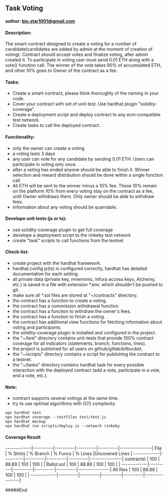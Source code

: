 ## Task Voting
#### author: bio.star1001@gmail.com

#### Description:
The smart-contract designed to create a voting for a number of candidate(candidates are added by admin at the moment of creation of voting). Contract should accept votes and finalize voting, after admin created it. To participate in voting user must send 0.01 ETH along with a vote() function call. The winner of the vote takes 90% of accumulated ETH, and other 10% goes to Owner of the contract as a fee.

#### Tasks:
- Create a smart-contract, please think thoroughly of the naming in your code.
- Cover your contract with set of unit-test. Use hardhat plugin "solidity-coverage".
- Create a deployment script and deploy contract to any evm-compatible test network.
- Create tasks to call the deployed contract.

#### Functionality:
- only the owner can create a voting
- a voting lasts 3 days
- any user can vote for any candidate by sending 0.01 ETH. Users can participate in voting only once.
- after a voting has ended anyone should be able to finish it. Winner selection and reward distribution should be done within a single function call.
- All ETH will be sent to the winner minus a 10% fee. These 10% remain on the platform
10% from every voting stay on the contract as a fee, until Owner withdraws them. Only owner should be able to withdraw fees.
- information about any voting should be quarriable.

#### Develope unit tests (js or ts):
- use solidity-coverage plugin to get full coverage
- develope a deployment script to the rinkeby test network
- create "task" scripts to call functions from the testnet

#### Check-list:
- create project with the hardhat framework.
- hardhat.config.js(ts) is configured correctly, hardhat has detailed documentation for each setting.
- all private data (private key, mnemonic, Infura access keys, Alchemy, etc.) is saved in a file with extension *.env, which shouldn't be pushed to git.
- make sure all *.sol files are stored at "~/contracts" directory.
- the contract has a function to create a voting.
- the contract has a commission withdrawal function.
- the contract has a function to withdraw the owner's fees.
- the contract has a function to finish a voting.
- the contract has additional view functions for fetching information about voting and participants.
- the solidity-coverage plugin is installed and configured in the project.
- the "~/test" directory contains unit-tests that provide 100% contract coverage for all indicators (statements, branch, functions, lines).
- the project is published for all users on github/gitlab/bitbucket.
- the "~/scripts" directory contains a script for publishing the contract to a testnet.
- the "~/tasks" directory contains hardhat task for every possible interaction with the deployed contract (add a vote, participate in a vote, end a vote, etc.).

#### Note:
- contract supports several votings at the same time.
- try to use optimal algorithms with O(1) complexity

```shell
npx hardhat test
npx hardhat coverage --testfiles test/test.js
npx hardhat mockup
npx hardhat run scripts/deploy.js --network rinkeby
```

#### Coverage Result

-------------|----------|----------|----------|----------|----------------|
File         |  % Stmts | % Branch |  % Funcs |  % Lines |Uncovered Lines |
-------------|----------|----------|----------|----------|----------------|
 contracts\  |      100 |    88.89 |      100 |      100 |                |
  Ballot.sol |      100 |    88.89 |      100 |      100 |                |
-------------|----------|----------|----------|----------|----------------|
All files    |      100 |    88.89 |      100 |      100 |                |
-------------|----------|----------|----------|----------|----------------|

#####End